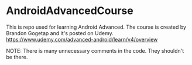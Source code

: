 # AndroidAdvancedCourse

This is repo used for learning Android Advanced.
The course is created by Brandon Gogetap and it's posted on Udemy.
https://www.udemy.com/advanced-android/learn/v4/overview

NOTE:
There is many unnecessary comments in the code. They shouldn't be there.
